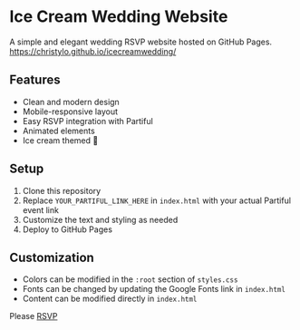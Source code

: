 # Ice Cream Wedding Website

A simple and elegant wedding RSVP website hosted on GitHub Pages.
https://christylo.github.io/icecreamwedding/

## Features
- Clean and modern design
- Mobile-responsive layout
- Easy RSVP integration with Partiful
- Animated elements
- Ice cream themed 🍦

## Setup
1. Clone this repository
2. Replace `YOUR_PARTIFUL_LINK_HERE` in `index.html` with your actual Partiful event link
3. Customize the text and styling as needed
4. Deploy to GitHub Pages

## Customization
- Colors can be modified in the `:root` section of `styles.css`
- Fonts can be changed by updating the Google Fonts link in `index.html`
- Content can be modified directly in `index.html`

Please [RSVP](https://partiful.com/e/wRgDdHXKjVcnFKWIRWl9)
